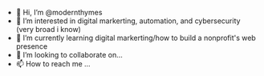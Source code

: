 - 👋 Hi, I’m @modernthymes
- 👀 I’m interested in digital markerting, automation, and cybersecurity (very broad i know)
- 🌱 I’m currently learning digital markerting/how to build a nonprofit's web presence
- 💞️ I’m looking to collaborate on...
- 📫 How to reach me ... 

<!---
modernthymes/modernthymes is a ✨ special ✨ repository because its `README.md` (this file) appears on your GitHub profile.
You can click the Preview link to take a look at your changes.
--->
